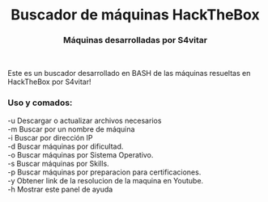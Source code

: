 <div class="header" align="center"> 
  <h1>Buscador de máquinas HackTheBox</h1>
  <h3>Máquinas desarrolladas por S4vitar</h3>
</div><br>


Este es un buscador desarrollado en BASH de las máquinas resueltas en HackTheBox por S4vitar!

### Uso y comados:

-u Descargar o actualizar archivos necesarios<br>
-m Buscar por un nombre de máquina<br>
-i Buscar por dirección IP<br>
-d Buscar máquinas por dificultad.<br>
-o Buscar máquinas por Sistema Operativo.<br>
-s Buscar máquinas por Skills.<br>
-p Buscar máquinas por preparacion para certificaciones. <br>
-y Obtener link de la resolucion de la maquina en Youtube. <br>
-h Mostrar este panel de ayuda<br>
